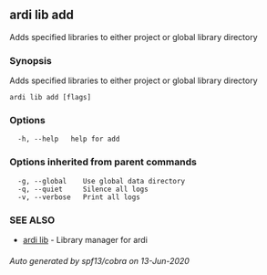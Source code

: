 ## ardi lib add

Adds specified libraries to either project or global library directory

### Synopsis


Adds specified libraries to either project or global library directory

```
ardi lib add [flags]
```

### Options

```
  -h, --help   help for add
```

### Options inherited from parent commands

```
  -g, --global    Use global data directory
  -q, --quiet     Silence all logs
  -v, --verbose   Print all logs
```

### SEE ALSO

* [ardi lib](ardi_lib.md)	 - Library manager for ardi

###### Auto generated by spf13/cobra on 13-Jun-2020
